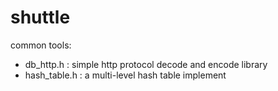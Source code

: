 shuttle
=======

common tools:

* db_http.h : simple http protocol decode and encode library
* hash_table.h : a multi-level hash table implement

